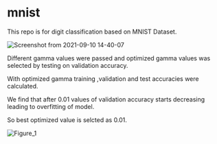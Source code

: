 # mnist
This repo is for digit classification based on MNIST Dataset.

![Screenshot from 2021-09-10 14-40-07](https://user-images.githubusercontent.com/85408006/132830512-18614a45-fc63-41e3-ac0c-d911bdc27eca.png)

Different gamma values were passed and optimized gamma values was selected by testing on validation accuracy.

With optimized gamma  training ,validation and test accuracies were calculated.

We find that after 0.01 values of validation accuracy starts decreasing leading to overfitting of model.

So best optimized value is selcted as 0.01.



![Figure_1](https://user-images.githubusercontent.com/85408006/132831548-610ec60c-ad6d-4c32-a987-50505db64481.png)
